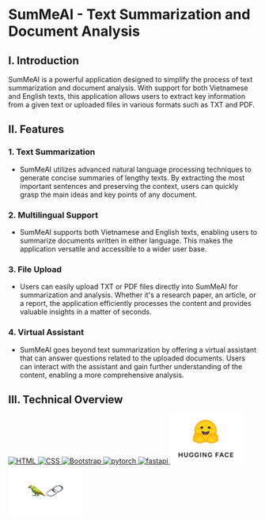 # SumMeAI - Text Summarization and Document Analysis

## I. Introduction
SumMeAI is a powerful application designed to simplify the process of text summarization and document analysis. With support for both Vietnamese and English texts, this application allows users to extract key information from a given text or uploaded files in various formats such as TXT and PDF.

## II. Features

### 1. Text Summarization
- SumMeAI utilizes advanced natural language processing techniques to generate concise summaries of lengthy texts. By extracting the most important sentences and preserving the context, users can quickly grasp the main ideas and key points of any document.

### 2. Multilingual Support
- SumMeAI supports both Vietnamese and English texts, enabling users to summarize documents written in either language. This makes the application versatile and accessible to a wider user base.

### 3. File Upload
- Users can easily upload TXT or PDF files directly into SumMeAI for summarization and analysis. Whether it's a research paper, an article, or a report, the application efficiently processes the content and provides valuable insights in a matter of seconds.

### 4. Virtual Assistant
- SumMeAI goes beyond text summarization by offering a virtual assistant that can answer questions related to the uploaded documents. Users can interact with the assistant and gain further understanding of the content, enabling a more comprehensive analysis.

## III. Technical Overview

<a href="https://en.wikipedia.org/wiki/HTML" target="_blank" rel="noreferrer"> <img src="https://www.vectorlogo.zone/logos/w3_html5/w3_html5-icon.svg" alt="HTML" width="100" height="100"/> </a>
<a href="https://en.wikipedia.org/wiki/CSS" target="_blank" rel="noreferrer"> <img src="https://www.vectorlogo.zone/logos/w3_css/w3_css-icon.svg" alt="CSS" width="100" height="100"/> </a>
<a href="https://getbootstrap.com/" target="_blank" rel="noreferrer"> <img src="https://www.vectorlogo.zone/logos/getbootstrap/getbootstrap-ar21.svg" alt="Bootstrap" width="100" height="100"/> </a>
<a href="https://pytorch.org/" target="_blank" rel="noreferrer"> <img src="https://www.vectorlogo.zone/logos/pytorch/pytorch-icon.svg" alt="pytorch" width="100" height="100"/> </a>
<a href="https://fastapi.tiangolo.com/" target="_blank" rel="noreferrer"> <img src="https://cdn.worldvectorlogo.com/logos/fastapi.svg" alt="fastapi" width="100" height="100"/> </a>
<a href="https://huggingface.co/" target="_blank" rel="noreferrer"> <img src="static/images/readme/Huggingface.png" alt="huggingface" width="150" height="100"/> </a>
<a href="https://python.langchain.com/en/latest/index.html" target="_blank" rel="noreferrer"> <img src="static/images/readme/Langchain.png" alt="langchain" width="150" height="100"/> </a>


